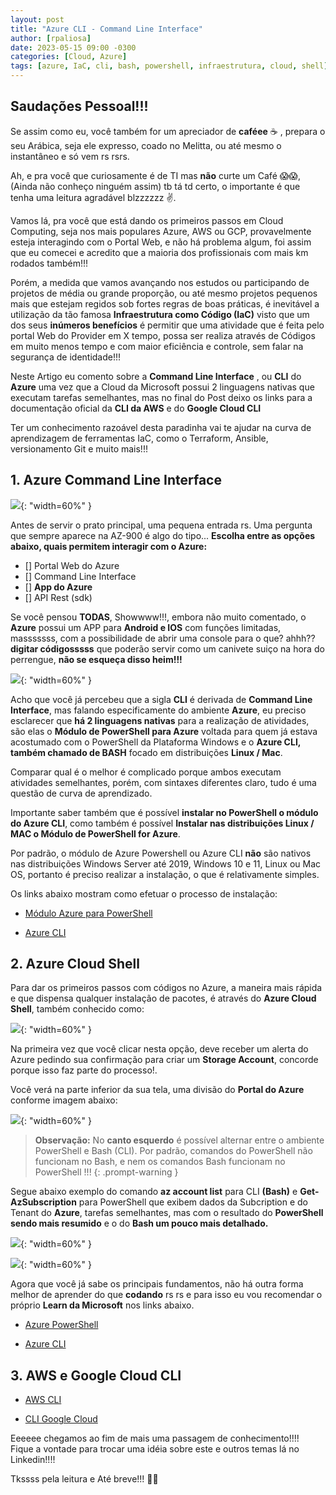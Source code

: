 ```yaml
---
layout: post
title: "Azure CLI - Command Line Interface"
author: [rpaliosa]
date: 2023-05-15 09:00 -0300
categories: [Cloud, Azure]
tags: [azure, IaC, cli, bash, powershell, infraestrutura, cloud, shell]
---
```


## Saudações Pessoal!!!

Se assim como eu, você também for um apreciador de **caféee** ☕ , prepara o seu Arábica, seja ele expresso, coado no Melitta, ou até mesmo o instantâneo e só vem rs rsrs.

Ah, e pra você que curiosamente é de TI mas **não** curte um Café 😱😱, (Ainda não conheço ninguém assim) tb tá td certo, o importante é que tenha uma leitura agradável blzzzzzz ✌️.

Vamos lá, pra você que está dando os primeiros passos em Cloud Computing, seja nos mais populares Azure, AWS ou  GCP, provavelmente esteja interagindo com o Portal Web, e não há problema algum, foi assim que eu comecei e acredito que a maioria dos profissionais com mais km rodados também!!!

Porém, a medida que vamos avançando nos estudos ou participando de projetos de média ou grande proporção, ou até mesmo projetos pequenos mais que estejam regidos sob fortes regras de boas práticas, é inevitável a utilização da tão famosa **Infraestrutura como Código (IaC)** visto que um dos seus **inúmeros benefícios** é permitir que uma atividade que é feita pelo portal Web do Provider em X tempo, possa ser realiza através de Códigos em muito menos tempo e com maior eficiência e controle, sem falar na segurança de identidade!!! 

Neste Artigo eu comento sobre a **Command Line Interface** , ou **CLI** do **Azure** uma vez que a Cloud da Microsoft possui 2 linguagens nativas que executam tarefas semelhantes, mas no final do Post deixo os links para a documentação oficial da **CLI da AWS** e do **Google Cloud CLI**

Ter um conhecimento razoável desta paradinha vai te ajudar na curva de aprendizagem de ferramentas IaC, como o Terraform, Ansible, versionamento Git e muito mais!!! 

## **1. Azure Command Line Interface**

![](/assets/img/69/azurecli-01.png){: "width=60%" }

Antes de servir o prato principal, uma pequena entrada rs.
Uma pergunta que sempre aparece na AZ-900 é algo do tipo... **Escolha entre as opções abaixo, quais permitem interagir com o Azure:**

- [] Portal Web do Azure
- [] Command Line Interface 
- [] **App do Azure**
- [] API Rest (sdk)

Se você pensou **TODAS**, Showwww!!!, embora não muito comentado, o **Azure** possui um APP para **Android e IOS** com funções limitadas, masssssss, com a possibilidade de abrir uma console para o que? ahhh?? **digitar códigosssss** que poderão servir como um canivete suiço na hora do perrengue, **não se esqueça disso heim!!!**

![](/assets/img/69/azurecli-06.png){: "width=60%" }

Acho que você já percebeu que a sigla **CLI** é derivada de **Command Line Interface**, mas falando especificamente do ambiente **Azure**, eu preciso esclarecer que **há 2 linguagens nativas** para a realização de atividades, são elas o **Módulo de PowerShell para Azure** voltada para quem já estava acostumado com o PowerShell da Plataforma Windows e o **Azure CLI, também chamado de BASH** focado em distribuições **Linux / Mac**. 

Comparar qual é o melhor é complicado porque ambos executam atividades semelhantes, porém, com sintaxes diferentes claro, tudo é uma questão de curva de aprendizado. 

Importante saber também que é possível **instalar no PowerShell o módulo do Azure CLI**, como também é possível **Instalar nas distribuições Linux / MAC o Módulo de PowerShell for Azure**.

Por padrão, o módulo de Azure Powershell ou Azure CLI **não** são nativos nas distribuições Windows Server até 2019, Windows 10 e 11, Linux ou Mac OS, portanto é preciso realizar a instalação, o que é relativamente simples.

Os links abaixo mostram como efetuar o processo de instalação:

- <a href="https://learn.microsoft.com/pt-br/powershell/azure/install-azure-powershell?view=azps-9.7.1" target="_blank">Módulo Azure para PowerShell</a>

- <a href="https://learn.microsoft.com/pt-br/cli/azure/install-azure-cli" target="_blank">Azure CLI</a>

## **2. Azure Cloud Shell**

Para dar os primeiros passos com códigos no Azure, a maneira mais rápida e que dispensa qualquer instalação de pacotes, é através do **Azure Cloud Shell**, também conhecido como:

![](/assets/img/69/azurecli-02.png){: "width=60%" }

Na primeira vez que você clicar nesta opção, deve receber um alerta do Azure pedindo sua confirmação para criar um **Storage Account**, concorde porque isso faz parte do processo!.

Você verá na parte inferior da sua tela, uma divisão do **Portal do Azure** conforme imagem abaixo:

![](/assets/img/69/azurecli-03.png){: "width=60%" }

>**Observação:** No **canto esquerdo** é possível alternar entre o ambiente PowerShell e Bash (CLI). Por padrão, comandos do PowerShell não funcionam no Bash, e nem os comandos Bash funcionam no PowerShell !!!
{: .prompt-warning }

Segue abaixo exemplo do comando **az account list** para CLI **(Bash)** e **Get-AzSubscription** para PowerShell que exibem dados da Subcription e do Tenant do **Azure**, tarefas semelhantes, mas com o resultado do **PowerShell sendo mais resumido** e o do **Bash um pouco mais detalhado.**

![](/assets/img/69/azurecli-04.png){: "width=60%" }

![](/assets/img/69/azurecli-05.png){: "width=60%" }

Agora que você já sabe os principais fundamentos, não há outra forma melhor de aprender do que **codando** rs rs e para isso eu vou recomendar o próprio **Learn da Microsoft** nos links abaixo.

- <a href="https://learn.microsoft.com/pt-br/powershell/azure/?view=azps-9.7.1" target="_blank">Azure PowerShell</a>

- <a href="https://learn.microsoft.com/pt-br/cli/azure/get-started-with-azure-cli" target="_blank">Azure CLI</a>

## **3. AWS e Google Cloud CLI**

- <a href="https://docs.aws.amazon.com/pt_br/cli/" target="_blank">AWS CLI</a>

- <a href="https://cloud.google.com/sdk/gcloud?hl=pt-br" target="_blank">CLI Google Cloud</a> 

Eeeeee chegamos ao fim de mais uma passagem de conhecimento!!!!<br>
Fique a vontade para trocar uma idéia sobre este e outros temas lá no Linkedin!!!!

Tkssss pela leitura e Até breve!!! 🍻🚀